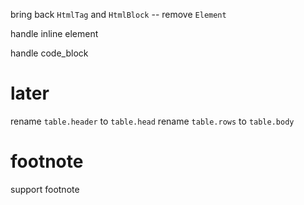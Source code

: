 bring back `HtmlTag` and `HtmlBlock` -- remove `Element`

handle inline element

handle code_block

# later

rename `table.header` to `table.head`
rename `table.rows` to `table.body`

# footnote

support footnote
